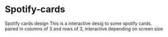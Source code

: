 # Spotify-cards
Spotify cards design
This is a interactive desig to some spotify cards.
paired in columns of 3 and rows of 3, interactive depending on screen size
<img src="http://127.0.0.1:5500/index.html" alt="">

